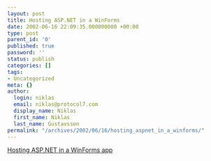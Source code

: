 ```yaml
---
layout: post
title: Hosting ASP.NET in a WinForms
date: 2002-06-16 22:09:35.000000000 +00:00
type: post
parent_id: '0'
published: true
password: ''
status: publish
categories: []
tags:
- Uncategorized
meta: {}
author:
  login: niklas
  email: niklas@protocol7.com
  display_name: Niklas
  first_name: Niklas
  last_name: Gustavsson
permalink: "/archives/2002/06/16/hosting_aspnet_in_a_winforms/"
---
```

[Hosting ASP.NET in a WinForms app](http://www.iunknown.com/Weblog/HostingASP.NETinaWinForms.html)

